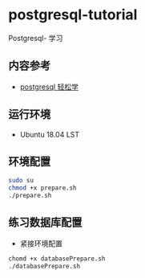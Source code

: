 # postgresql-tutorial
Postgresql- 学习

## 内容参考
- [postgresql 轻松学](https://pg.sjk66.com/index.html)


## 运行环境
- Ubuntu 18.04 LST

## 环境配置
```bash
sudo su
chmod +x prepare.sh
./prepare.sh
```

## 练习数据库配置
- 紧接环境配置
```bash
chomd +x databasePrepare.sh
./databasePrepare.sh
```

